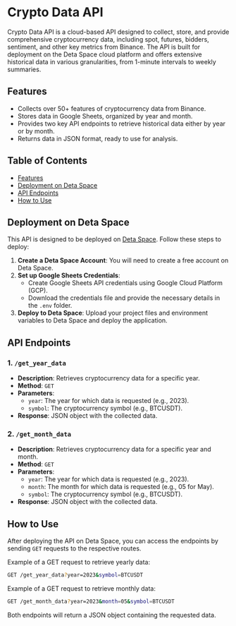 # Crypto Data API

Crypto Data API is a cloud-based API designed to collect, store, and provide comprehensive cryptocurrency data, including spot, futures, bidders, sentiment, and other key metrics from Binance. The API is built for deployment on the Deta Space cloud platform and offers extensive historical data in various granularities, from 1-minute intervals to weekly summaries.

## Features

- Collects over 50+ features of cryptocurrency data from Binance.
- Stores data in Google Sheets, organized by year and month.
- Provides two key API endpoints to retrieve historical data either by year or by month.
- Returns data in JSON format, ready to use for analysis.

## Table of Contents

- [Features](#features)
- [Deployment on Deta Space](#deployment-on-deta-space)
- [API Endpoints](#api-endpoints)
- [How to Use](#how-to-use)

## Deployment on Deta Space

This API is designed to be deployed on [Deta Space](https://deta.space). Follow these steps to deploy:

1. **Create a Deta Space Account**: You will need to create a free account on Deta Space.
2. **Set up Google Sheets Credentials**: 
   - Create Google Sheets API credentials using Google Cloud Platform (GCP).
   - Download the credentials file and provide the necessary details in the `.env` folder.
3. **Deploy to Deta Space**: Upload your project files and environment variables to Deta Space and deploy the application.

## API Endpoints

### 1. `/get_year_data`
   - **Description**: Retrieves cryptocurrency data for a specific year.
   - **Method**: `GET`
   - **Parameters**:
     - `year`: The year for which data is requested (e.g., 2023).
     - `symbol`: The cryptocurrency symbol (e.g., BTCUSDT).
   - **Response**: JSON object with the collected data.

### 2. `/get_month_data`
   - **Description**: Retrieves cryptocurrency data for a specific year and month.
   - **Method**: `GET`
   - **Parameters**:
     - `year`: The year for which data is requested (e.g., 2023).
     - `month`: The month for which data is requested (e.g., 05 for May).
     - `symbol`: The cryptocurrency symbol (e.g., BTCUSDT).
   - **Response**: JSON object with the collected data.

## How to Use

After deploying the API on Deta Space, you can access the endpoints by sending `GET` requests to the respective routes.

Example of a GET request to retrieve yearly data:

```bash
GET /get_year_data?year=2023&symbol=BTCUSDT
```

Example of a GET request to retrieve monthly data:

```bash
GET /get_month_data?year=2023&month=05&symbol=BTCUSDT
```

Both endpoints will return a JSON object containing the requested data.